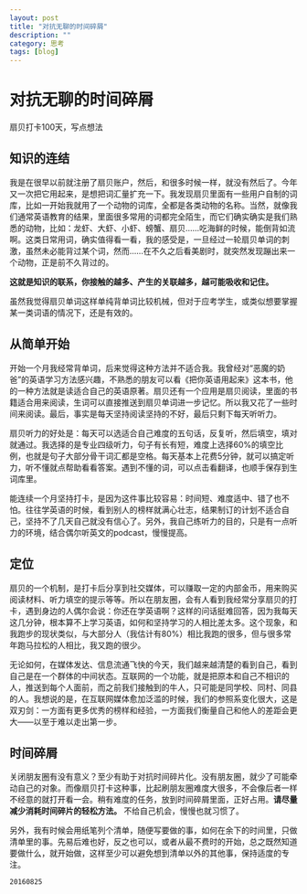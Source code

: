 ```yaml
---
layout: post
title: "对抗无聊的时间碎屑"
description: ""
category: 思考
tags: [blog]
---
```



# 对抗无聊的时间碎屑

扇贝打卡100天，写点想法


## 知识的连结

我是在很早以前就注册了扇贝账户，然后，和很多时候一样，就没有然后了。今年又一次把它用起来，是想把词汇量扩充一下。我发现扇贝里面有一些用户自制的词库，比如一开始我就用了一个动物的词库，全都是各类动物的名称。当然，就像我们通常英语教育的结果，里面很多常用的词都完全陌生，而它们确实确实是我们熟悉的动物，比如：龙虾、大虾、小虾、螃蟹、扇贝……吃海鲜的时候，能倒背如流啊。这类日常用词，确实值得看一看，我的感受是，一旦经过一轮扇贝单词的刺激，虽然未必能背过某个词，然而……在不久之后看美剧时，就突然发现蹦出来一个动物，正是前不久背过的。

**这就是知识的联系，你接触的越多、产生的关联越多，越可能吸收和记住。**

虽然我觉得扇贝单词这样单纯背单词比较机械，但对于应考学生，或类似想要掌握某一类词语的情况下，还是有效的。

## 从简单开始

开始一个月我经常背单词，后来觉得这种方法并不适合我。我曾经对“恶魔的奶爸”的英语学习方法感兴趣，不熟悉的朋友可以看《把你英语用起来》这本书，他的一种方法就是读适合自己的英语原著。扇贝还有一个应用是扇贝阅读，里面的书籍适合用来阅读，生词可以直接推送到扇贝单词进一步记忆。所以我又花了一些时间来阅读。最后，事实是每天坚持阅读坚持的不好，最后只剩下每天听听力。

扇贝听力的好处是：每天可以选适合自己难度的五句话，反复听，然后填空，填对就通过。我选择的是专业四级听力，句子有长有短，难度上选择60%的填空比例，也就是句子大部分骨干词汇都是空格。每天基本上花费5分钟，就可以搞定听力，听不懂就点帮助看看答案。遇到不懂的词，可以点击看翻译，也顺手保存到生词库里。

能连续一个月坚持打卡，是因为这件事比较容易：时间短、难度适中、错了也不怕。往往学英语的时候，看到别人的榜样就满心壮志，结果制订的计划不适合自己，坚持不了几天自己就没有信心了。另外，我自己练听力的目的，只是有一点听力的环境，结合偶尔听英文的podcast，慢慢提高。

## 定位

扇贝的一个机制，是打卡后分享到社交媒体，可以赚取一定的内部金币，用来购买阅读材料、听力填空的提示等等。所以在朋友圈，会有人看到我经常分享扇贝的打卡，遇到身边的人偶尔会说：你还在学英语啊？这样的问话挺难回答，因为我每天这几分钟，根本算不上学习英语，如何和坚持学习的人相比差太多。这个现象，和我跑步的现状类似，与大部分人（我估计有80%）相比我跑的很多，但与很多常年跑马拉松的人相比，我又跑的很少。

无论如何，在媒体发达、信息流通飞快的今天，我们越来越清楚的看到自己，看到自己是在一个群体的中间状态。互联网的一个功能，就是把原本和自己不相识的人，推送到每个人面前，而之前我们接触到的牛人，只可能是同学校、同村、同县的人。我想说的是，在互联网媒体愈加泛滥的时候，我们的参照系变化很大，这是双刃剑：一方面有更多优秀的榜样和经验，一方面我们衡量自己和他人的差距会更大——以至于难以走出第一步。

## 时间碎屑

关闭朋友圈有没有意义？至少有助于对抗时间碎片化。没有朋友圈，就少了可能牵动自己的对象。而像扇贝打卡这种事，比起刷朋友圈难度大很多，不会像后者一样不经意的就打开看一会。稍有难度的任务，放到时间碎屑里面，正好占用。**请尽量减少消耗时间碎片的轻松方法。** 不给自己机会，慢慢也就习惯了。

另外，我有时候会用纸笔列个清单，随便写要做的事，如何在余下的时间里，只做清单里的事。先易后难也好，反之也可以，或者从最不费时的开始，总之既然知道要做什么，就开始做，这样至少可以避免想到清单以外的其他事，保持适度的专注。

`20160825`
